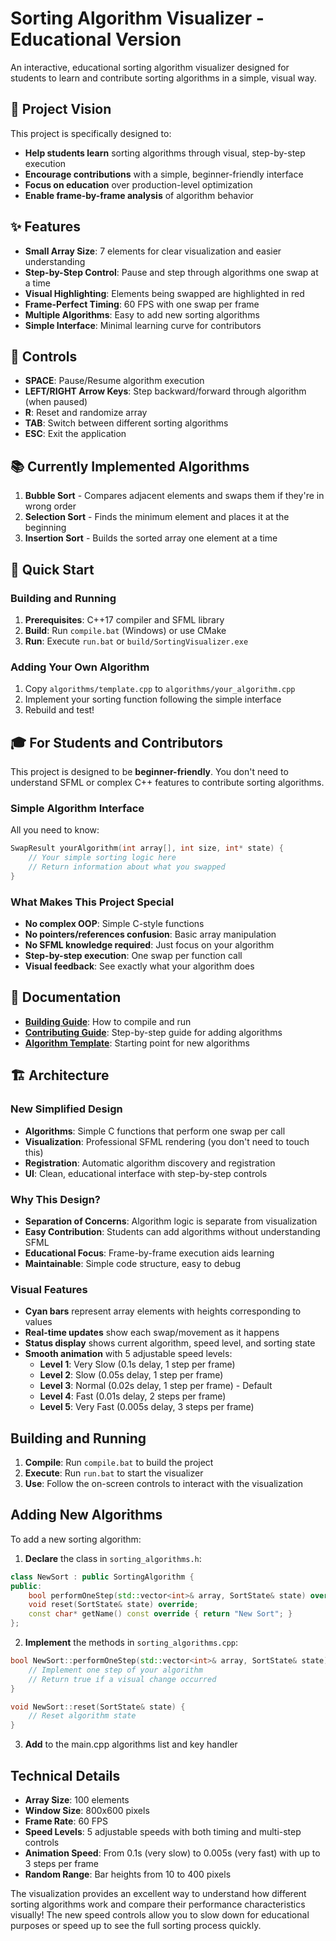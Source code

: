 # Sorting Algorithm Visualizer - Educational Version

An interactive, educational sorting algorithm visualizer designed for students to learn and contribute sorting algorithms in a simple, visual way.

## 🎯 Project Vision

This project is specifically designed to:
- **Help students learn** sorting algorithms through visual, step-by-step execution
- **Encourage contributions** with a simple, beginner-friendly interface
- **Focus on education** over production-level optimization
- **Enable frame-by-frame analysis** of algorithm behavior

## ✨ Features

- **Small Array Size**: 7 elements for clear visualization and easier understanding
- **Step-by-Step Control**: Pause and step through algorithms one swap at a time
- **Visual Highlighting**: Elements being swapped are highlighted in red
- **Frame-Perfect Timing**: 60 FPS with one swap per frame
- **Multiple Algorithms**: Easy to add new sorting algorithms
- **Simple Interface**: Minimal learning curve for contributors

## 🔧 Controls

- **SPACE**: Pause/Resume algorithm execution
- **LEFT/RIGHT Arrow Keys**: Step backward/forward through algorithm (when paused)
- **R**: Reset and randomize array
- **TAB**: Switch between different sorting algorithms
- **ESC**: Exit the application

## 📚 Currently Implemented Algorithms

1. **Bubble Sort** - Compares adjacent elements and swaps them if they're in wrong order
2. **Selection Sort** - Finds the minimum element and places it at the beginning  
3. **Insertion Sort** - Builds the sorted array one element at a time

## 🚀 Quick Start

### Building and Running

1. **Prerequisites**: C++17 compiler and SFML library
2. **Build**: Run `compile.bat` (Windows) or use CMake
3. **Run**: Execute `run.bat` or `build/SortingVisualizer.exe`

### Adding Your Own Algorithm

1. Copy `algorithms/template.cpp` to `algorithms/your_algorithm.cpp`
2. Implement your sorting function following the simple interface
3. Rebuild and test!

## 🎓 For Students and Contributors

This project is designed to be **beginner-friendly**. You don't need to understand SFML or complex C++ features to contribute sorting algorithms.

### Simple Algorithm Interface

All you need to know:
```cpp
SwapResult yourAlgorithm(int array[], int size, int* state) {
    // Your simple sorting logic here
    // Return information about what you swapped
}
```

### What Makes This Project Special

- **No complex OOP**: Simple C-style functions
- **No pointers/references confusion**: Basic array manipulation
- **No SFML knowledge required**: Just focus on your algorithm
- **Step-by-step execution**: One swap per function call
- **Visual feedback**: See exactly what your algorithm does

## 📖 Documentation

- **[Building Guide](docs/BUILDING.md)**: How to compile and run
- **[Contributing Guide](docs/CONTRIBUTING.md)**: Step-by-step guide for adding algorithms
- **[Algorithm Template](algorithms/template.cpp)**: Starting point for new algorithms

## 🏗️ Architecture

### New Simplified Design
- **Algorithms**: Simple C functions that perform one swap per call
- **Visualization**: Professional SFML rendering (you don't need to touch this)
- **Registration**: Automatic algorithm discovery and registration
- **UI**: Clean, educational interface with step-by-step controls

### Why This Design?
- **Separation of Concerns**: Algorithm logic is separate from visualization
- **Easy Contribution**: Students can add algorithms without understanding SFML
- **Educational Focus**: Frame-by-frame execution aids learning
- **Maintainable**: Simple code structure, easy to debug

### Visual Features

-   **Cyan bars** represent array elements with heights corresponding to values
-   **Real-time updates** show each swap/movement as it happens
-   **Status display** shows current algorithm, speed level, and sorting state
-   **Smooth animation** with 5 adjustable speed levels:
    -   **Level 1**: Very Slow (0.1s delay, 1 step per frame)
    -   **Level 2**: Slow (0.05s delay, 1 step per frame)
    -   **Level 3**: Normal (0.02s delay, 1 step per frame) - Default
    -   **Level 4**: Fast (0.01s delay, 2 steps per frame)
    -   **Level 5**: Very Fast (0.005s delay, 3 steps per frame)

## Building and Running

1. **Compile**: Run `compile.bat` to build the project
2. **Execute**: Run `run.bat` to start the visualizer
3. **Use**: Follow the on-screen controls to interact with the visualization

## Adding New Algorithms

To add a new sorting algorithm:

1. **Declare** the class in `sorting_algorithms.h`:

```cpp
class NewSort : public SortingAlgorithm {
public:
    bool performOneStep(std::vector<int>& array, SortState& state) override;
    void reset(SortState& state) override;
    const char* getName() const override { return "New Sort"; }
};
```

2. **Implement** the methods in `sorting_algorithms.cpp`:

```cpp
bool NewSort::performOneStep(std::vector<int>& array, SortState& state) {
    // Implement one step of your algorithm
    // Return true if a visual change occurred
}

void NewSort::reset(SortState& state) {
    // Reset algorithm state
}
```

3. **Add** to the main.cpp algorithms list and key handler

## Technical Details

-   **Array Size**: 100 elements
-   **Window Size**: 800x600 pixels
-   **Frame Rate**: 60 FPS
-   **Speed Levels**: 5 adjustable speeds with both timing and multi-step controls
-   **Animation Speed**: From 0.1s (very slow) to 0.005s (very fast) with up to 3 steps per frame
-   **Random Range**: Bar heights from 10 to 400 pixels

The visualization provides an excellent way to understand how different sorting algorithms work and compare their performance characteristics visually! The new speed controls allow you to slow down for educational purposes or speed up to see the full sorting process quickly.
